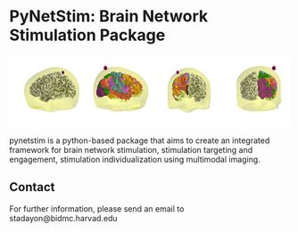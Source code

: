 PyNetStim: Brain Network Stimulation Package
===============================================

<img src='./docs/logo-resized.png' style="horizontal-align:middle">

pynetstim is a python-based package that aims to create an integrated framework for brain network stimulation, stimulation targeting and engagement, stimulation individualization using multimodal imaging.








<h2> Contact</h2>
For further information, please send an email to stadayon@bidmc.harvad.edu







